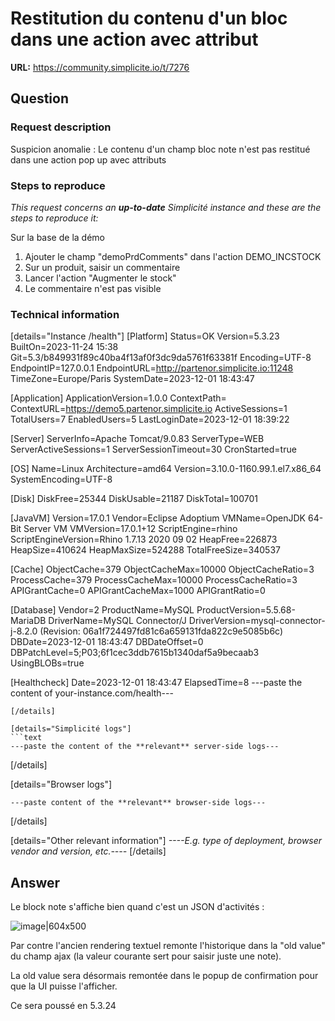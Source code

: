 # Restitution du contenu d'un bloc dans une action avec attribut

**URL:** https://community.simplicite.io/t/7276

## Question
### Request description

Suspicion anomalie : Le contenu d'un champ bloc note n'est pas restitué dans une action pop up avec attributs

### Steps to reproduce

*This request concerns an **up-to-date** Simplicité instance
and these are the steps to reproduce it:*

Sur la base de la démo

1. Ajouter le champ "demoPrdComments" dans l'action DEMO_INCSTOCK
2. Sur un produit, saisir un commentaire
3. Lancer l'action "Augmenter le stock"
4. Le commentaire n'est pas visible

### Technical information

[details="Instance /health"]
[Platform]
Status=OK
Version=5.3.23
BuiltOn=2023-11-24 15:38
Git=5.3/b849931f89c40ba4f13af0f3dc9da5761f63381f
Encoding=UTF-8
EndpointIP=127.0.0.1
EndpointURL=http://partenor.simplicite.io:11248
TimeZone=Europe/Paris
SystemDate=2023-12-01 18:43:47

[Application]
ApplicationVersion=1.0.0
ContextPath=
ContextURL=https://demo5.partenor.simplicite.io
ActiveSessions=1
TotalUsers=7
EnabledUsers=5
LastLoginDate=2023-12-01 18:39:22

[Server]
ServerInfo=Apache Tomcat/9.0.83
ServerType=WEB
ServerActiveSessions=1
ServerSessionTimeout=30
CronStarted=true

[OS]
Name=Linux
Architecture=amd64
Version=3.10.0-1160.99.1.el7.x86_64
SystemEncoding=UTF-8

[Disk]
DiskFree=25344
DiskUsable=21187
DiskTotal=100701

[JavaVM]
Version=17.0.1
Vendor=Eclipse Adoptium
VMName=OpenJDK 64-Bit Server VM
VMVersion=17.0.1+12
ScriptEngine=rhino
ScriptEngineVersion=Rhino 1.7.13 2020 09 02
HeapFree=226873
HeapSize=410624
HeapMaxSize=524288
TotalFreeSize=340537

[Cache]
ObjectCache=379
ObjectCacheMax=10000
ObjectCacheRatio=3
ProcessCache=379
ProcessCacheMax=10000
ProcessCacheRatio=3
APIGrantCache=0
APIGrantCacheMax=1000
APIGrantRatio=0

[Database]
Vendor=2
ProductName=MySQL
ProductVersion=5.5.68-MariaDB
DriverName=MySQL Connector/J
DriverVersion=mysql-connector-j-8.2.0 (Revision: 06a1f724497fd81c6a659131fda822c9e5085b6c)
DBDate=2023-12-01 18:43:47
DBDateOffset=0
DBPatchLevel=5;P03;6f1cec3ddb7615b1340daf5a9becaab3
UsingBLOBs=true

[Healthcheck]
Date=2023-12-01 18:43:47
ElapsedTime=8
---paste the content of your-instance.com/health---
```
[/details]

[details="Simplicité logs"]
```text
---paste the content of the **relevant** server-side logs---
```
[/details]

[details="Browser logs"]
```text
---paste content of the **relevant** browser-side logs---
```
[/details]

[details="Other relevant information"]
*----E.g. type of deployment, browser vendor and version, etc.----*
[/details]

## Answer
Le block note s'affiche bien quand c'est un JSON d'activités :

![image|604x500](upload://uc7jEIG2QDPDETLvBx6DV3OgJ8W.png)

Par contre l'ancien rendering textuel remonte l'historique dans la "old value" du champ ajax (la valeur courante sert pour saisir juste une note).

La old value sera désormais remontée dans le popup de confirmation pour que la UI puisse l'afficher.

Ce sera poussé en 5.3.24
